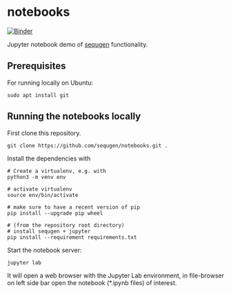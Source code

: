 # notebooks

[![Binder](https://mybinder.org/badge_logo.svg)](https://mybinder.org/v2/gh/sequgen/notebooks/HEAD?urlpath=lab)

Jupyter notebook demo of [sequgen](https://github.com/sequgen/sequgen) functionality.

## Prerequisites

For running locally on Ubuntu:

```shell
sudo apt install git
```

## Running the notebooks locally

First clone this repository.

```shell
git clone https://github.com/sequgen/notebooks.git .
```

Install the dependencies with

```shell
# Create a virtualenv, e.g. with
python3 -m venv env

# activate virtualenv
source env/bin/activate

# make sure to have a recent version of pip
pip install --upgrade pip wheel

# (from the repository root directory)
# install sequgen + jupyter
pip install --requirement requirements.txt
```

Start the notebook server:

```shell
jupyter lab
```

It will open a web browser with the Jupyter Lab environment, in file-browser on left side bar open the notebook (*.ipynb files) of interest.
